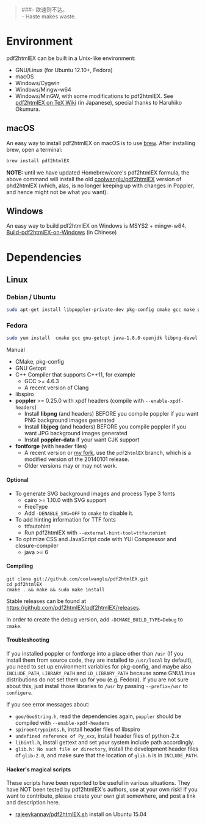 >###- 欲速则不达。<br>- Haste makes waste.

# Environment
pdf2htmlEX can be built in a Unix-like environment:
* GNU/Linux (for Ubuntu 12.10+, Fedora)
* macOS
* Windows/Cygwin
* Windows/Mingw-w64
* Windows/MinGW, with some modifications to pdf2htmlEX. See [pdf2htmlEX on TeX Wiki](http://oku.edu.mie-u.ac.jp/~okumura/texwiki/?pdf2htmlEX) (in Japanese), special thanks to Haruhiko Okumura.

## macOS

An easy way to install pdf2htmlEX on macOS is to use [brew](http://brew.sh/).
After installing brew, open a terminal:
``` bash
brew install pdf2htmlEX
```
**NOTE:** until we have updated Homebrew/core's pdf2htmlEX formula, the above command will install the old [coolwanglu/pdf2htmlEX](https://github.com/coolwanglu/pdf2htmlEX) version of phd2htmlEX (which, alas, is no longer keeping up with changes in Poppler, and hence might not be what you want).

## Windows
An easy way to build pdf2htmlEX on Windows is MSYS2 + mingw-w64.
[Build-pdf2htmlEX-on-Windows](https://gist.github.com/cnstar9988/3571c66b49050d98df92142dc19fbb00) (in Chinese)


# Dependencies
## Linux
### Debian / Ubuntu
``` bash
sudo apt-get install libpoppler-private-dev pkg-config cmake gcc make pkg-config libcairo-dev
```
### Fedora
``` bash
sudo yum install  cmake gcc gnu-getopt java-1.8.0-openjdk libpng-devel fontforge-devel cairo-devel poppler-devel libspiro-devel freetype-devel  poppler-data libjpeg-turbo-devel git make gcc-c++
```

Manual

* CMake, pkg-config
* GNU Getopt
* C++ Compiler that supports C++11, for example
    * GCC >= 4.6.3
    * A recent version of Clang
* libspiro
* **poppler** >= 0.25.0 with xpdf headers (compile with `--enable-xpdf-headers`)
    * Install **libpng** (and headers) BEFORE you compile poppler if you want PNG background images generated
    * Install **libjpeg** (and headers) BEFORE you compile poppler if you want JPG background images generated
    * Install **poppler-data** if your want CJK support
* **fontforge** (with header files)
    * A recent version or [my fork](https://github.com/pdf2htmlEX/fontforge/tree/pdf2htmlEX), use the `pdf2htmlEX` branch, which is a modified version of the 20140101 release.
    * Older versions may or may not work.

#### Optional

* To generate SVG background images and process Type 3 fonts
    * cairo >= 1.10.0 with SVG support
    * FreeType
    * Add `-DENABLE_SVG=OFF` to `cmake` to disable it.
* To add hinting information for TTF fonts
    * ttfautohint
    * Run pdf2htmlEX with `--external-hint-tool=ttfautohint`
* To optimize CSS and JavaScript code with YUI Compressor and closure-compiler
    * java >= 6

#### Compiling

    git clone git://github.com/coolwanglu/pdf2htmlEX.git
    cd pdf2htmlEX
    cmake . && make && sudo make install

Stable releases can be found at <https://github.com/pdf2htmlEX/pdf2htmlEX/releases>.

In order to create the debug version, add `-DCMAKE_BUILD_TYPE=Debug` to `cmake`.

#### Troubleshooting

If you installed poppler or fontforge into a place other than `/usr` (If you install them from source code, they are installed to `/usr/local` by default), you need to set up environment variables for pkg-config, and maybe also `INCLUDE_PATH`, `LIBRARY_PATH` and `LD_LIBRARY_PATH` because some GNU/Linux distributions do not set them up for you (e.g. Fedora). If you are not sure about this, just install those libraries to `/usr` by passing `--prefix=/usr` to `configure`.

If you see error messages about:

 - `goo/GooString.h`, read the dependencies again, `poppler` should be compiled with `--enable-xpdf-headers`
 - `spiroentrypoints.h`, install header files of libspiro
 - `undefined reference of Py_xxx`, install header files of python-2.x
 - `libintl.h`, install gettext and set your system include path accordingly.
 - `glib.h: No such file or directory`, install the development header files of `glib-2.0`, and make sure that the location of `glib.h` is in `INCLUDE_PATH`.

#### Hacker's magical scripts

These scripts have been reported to be useful in various situations. They have NOT been tested by pdf2htmlEX's authors, use at your own risk! If you want to contribute, please create your own gist somewhere, and post a link and description here.

- [rajeevkannav/pdf2htmlEX.sh](https://gist.github.com/rajeevkannav/d07f822e209a22d07176) install on Ubuntu 15.04



